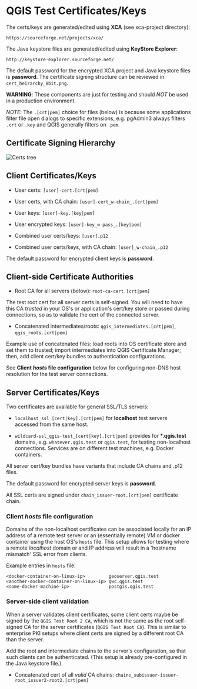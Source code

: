 # QGIS Test Certificates/Keys

The certs/keys are generated/edited using **XCA** (see xca-project directory):

    https://sourceforge.net/projects/xca/

The Java keystore files are generated/edited using **KeyStore Explorer**:

    http://keystore-explorer.sourceforge.net/


The default password for the encrypted XCA project and Java keystore files is
**password**. The certificate signing structure can be reviewed in
`cert_heirarchy_8bit.png`.

**WARNING**: These components are just for testing and should _NOT_ be used
in a production environment.

*NOTE*: The `.[crt|pem]` choice for files (below) is because some applications
filter file open dialogs to specific extensions, e.g. pgAdmin3 always filters
`.crt` or `.key` and QGIS generally filters on `.pem`.

## Certificate Signing Hierarchy

![Certs tree](cert_heirarchy_8bit.png)

## Client Certificates/Keys

* User certs: `[user]-cert.[crt|pem]`

* User certs, with CA chain: `[user]-cert_w-chain_.[crt|pem]`

* User keys:  `[user]-key.[key|pem]`

* User encrypted keys:  `[user]-key_w-pass_.[key|pem]`

* Combined user certs/keys:  `[user].p12`

* Combined user certs/keys, with CA chain:  `[user]_w-chain_.p12`

The default password for encrypted client keys is **password**.

## Client-side Certificate Authorities

* Root CA for all servers (below): `root-ca-cert.[crt|pem]`

The test root cert for all server certs is self-signed. You will need to have
this CA _trusted_ in your OS's or application's cert/key store or passed during
connections, so as to validate the cert of the connected server.

* Concatenated intermediates/roots: `qgis_intermediates.[crt|pem]`,
  `qgis_roots.[crt|pem]`

Example use of concatenated files: load roots into OS certificate store and set
them to trusted; import intermediates into QGIS Certificate Manager; then, add
client cert/key bundles to authentication configurations.

See **Client _hosts_ file configuration** below for configuring non-DNS host
resolution for the test server connections.

## Server Certificates/Keys

Two certificates are available for general SSL/TLS servers:

* `localhost_ssl_[cert|key].[crt|pem]` for **localhost** test servers
  accessed from the same host.

* `wildcard-ssl_qgis-test_[cert|key].[crt|pem]` provides for
   **\*.qgis.test** domains, e.g. `whatever.qgis.test` or
  `qgis.test`, for testing non-localhost connections. Services are
  on different test machines, e.g. Docker containers.

All server cert/key bundles have variants that include CA chains and .p12 files.

The default password for encrypted server keys is **password**.

All SSL certs are signed under `chain_issuer-root.[crt|pem]` certificate chain.

### Client _hosts_ file configuration

Domains of the non-localhost certificates can be associated locally for an IP
address of a remote test server or an (essentially remote) VM or docker
container using the host OS's `hosts` file. This setup allows for testing where
a remote _localhost_ domain or and IP address will result in a 'hostname
mismatch' SSL error from clients.

Example entries in `hosts` file:

    <docker-container-on-linux-ip>         geoserver.qgis.test
    <another-docker-container-on-linux-ip> gwc.qgis.test
    <some-docker-machine-ip>               postgis.qgis.test

### Server-side client validation

When a server validates client certificates, some client certs maybe be signed
by the `QGIS Test Root 2 CA`, which is not the same as the root self-signed
CA for the server certificates (`QGIS Test Root CA`). This is similar to
enterprise PKI setups where client certs are signed by a different root CA than
the server.

Add the root and intermediate chains to the server's configuration, so that such
clients can be authenticated. (This setup is already pre-configured in the Java
keystore file.)

* Concatenated cert of all _valid_ CA chains:
  `chains_subissuer-issuer-root_issuer2-root2.[crt|pem]`
